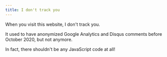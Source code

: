 ```yaml
---
title: I don't track you
---
```


When you visit this website, I don't track you.

It used to have anonymized Google Analytics and Disqus comments before October 2020, but not anymore.

In fact, there shouldn't be any JavaScript code at all!
